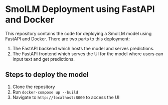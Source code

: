 # SmolLM Deployment using FastAPI and Docker
This repository contains the code for deploying a SmolLM model using FastAPI and Docker. 
There are two parts to this deployment:
1. The FastAPI backend which hosts the model and serves predictions.
2. The FastAPI frontend which serves the UI for the model where users can input text and get predictions.

## Steps to deploy the model
1. Clone the repository
2. Run `docker-compose up --build`
3. Navigate to `http://localhost:8000` to access the UI
